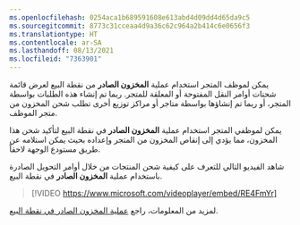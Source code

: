 ```yaml
---
ms.openlocfilehash: 0254aca1b689591608e613abd4d09dd4d65da9c5
ms.sourcegitcommit: 8773c31cceaa4d9a36c62c964a2b414c6e0656f3
ms.translationtype: HT
ms.contentlocale: ar-SA
ms.lasthandoff: 08/13/2021
ms.locfileid: "7363901"
---
```

يمكن لموظف المتجر استخدام عملية **المخزون الصادر** من نقطة البيع لعرض قائمة شحنات أوامر النقل المفتوحة أو المعلقة للمتجر. ربما تم إنشاء هذه الطلبات بواسطة المتجر، أو ربما تم إنشاؤها بواسطة متاجر أو مراكز توزيع أخرى تطلب شحن المخزون من متجر الموظف.

يمكن لموظفي المتجر استخدام عملية **المخزون الصادر** في نقطة البيع لتأكيد شحن هذا المخزون، مما يؤدي إلى إنقاص المخزون من المتجر وإعداده بحيث يمكن استلامه عن طريق مستودع الوجهة لاحقاً.

شاهد الفيديو التالي للتعرف على كيفية شحن المنتجات من خلال أوامر التحويل الصادرة باستخدام عملية **المخزون الصادر** في نقطة البيع.

> [!VIDEO https://www.microsoft.com/videoplayer/embed/RE4FmYr]

لمزيد من المعلومات، راجع [عملية المخزون الصادر في نقطة البيع](/dynamics365/commerce/pos-outbound-inventory-operation/?azure-portal=true).
